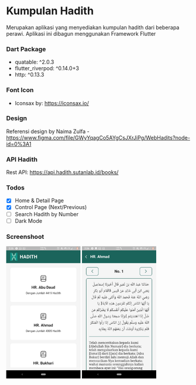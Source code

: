 # Kumpulan Hadith

Merupakan aplikasi yang menyediakan kumpulan hadith dari beberapa perawi. Aplikasi ini dibagun menggunakan Framework Flutter

### Dart Package

- quatable: ^2.0.3
- flutter_riverpod: ^0.14.0+3
- http: ^0.13.3

### Font Icon

- Iconsax by: https://iconsax.io/

### Design

Referensi design by Naima Zulfa - https://www.figma.com/file/GWyYqagCo5AYgCsJXrJiPg/WebHadits?node-id=0%3A1

### API Hadith

Rest API: https://api.hadith.sutanlab.id/books/

### Todos

- [x] Home & Detail Page
- [x] Control Page (Next/Previous)
- [ ] Search Hadith by Number
- [ ] Dark Mode

### Screenshoot

<img src="ss/home.jpeg" width="200"/> <img src="ss/detail.jpeg" width="200"/>
